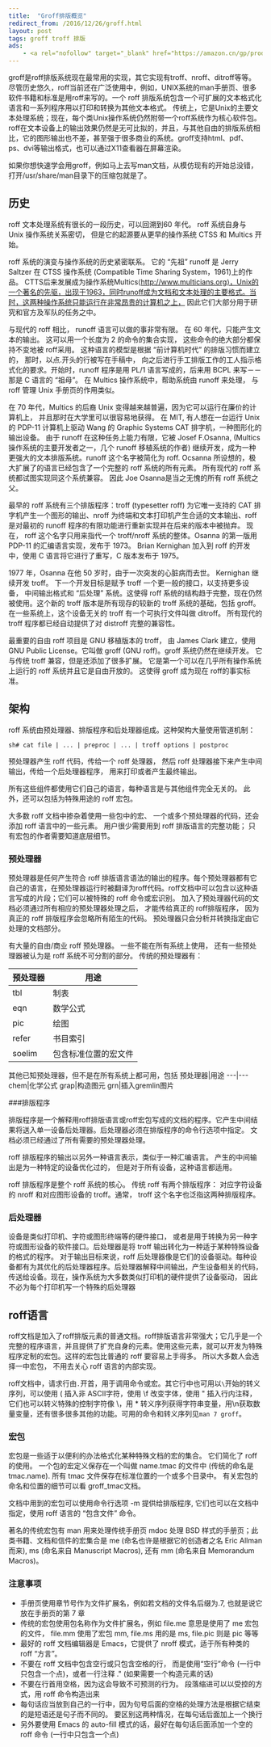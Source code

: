 ```yaml
---
title:  "Groff排版概览"
redirect_from: /2016/12/26/groff.html
layout: post
tags: groff troff 排版
ads:
    - <a rel="nofollow" target="_blank" href="https://amazon.cn/gp/product/B008Z1IEQ8/ref=as_li_tl?ie=UTF8&tag=chungkwong-23&camp=536&creative=3200&linkCode=as2&creativeASIN=B008Z1IEQ8&linkId=270aa78907737f2b7700c97ee1f3ecc2">UNIX编程艺术</a>
---
```


groff是roff排版系统现在最常用的实现，其它实现有troff、nroff、ditroff等等。尽管历史悠久，roff当前还在广泛使用中，例如，UNIX系统的man手册页、很多软件书籍和标准是用roff来写的。一个 roff 排版系统包含一个可扩展的文本格式化语言和一系列程序用以打印和转换为其他文本格式。 传统上，它是Unix的主要文本处理系统；现在，每个类Unix操作系统仍然附带一个roff系统作为核心软件包。roff在文本设备上的输出效果仍然是无可比拟的，并且，与其他自由的排版系统相比，它的图形输出也不差，甚至强于很多商业的系统。groff支持html、pdf、ps、dvi等输出格式，也可以通过X11查看器在屏幕渲染。

如果你想快速学会用groff，例如马上去写man文档，从模仿现有的开始总没错，打开/usr/share/man目录下的压缩包就是了。

## 历史

roff 文本处理系统有很长的一段历史，可以回溯到60 年代。 roff 系统自身与 Unix 操作系统关系密切， 但是它的起源要从更早的操作系统 CTSS 和 Multics 开始。

roff 系统的演变与操作系统的历史紧密联系。 它的 “先祖” runoff 是 Jerry Saltzer 在  CTSS  操作系统  (Compatible  Time  Sharing  System，1961)上的作品。 CTTS后来发展成为操作系统Multics⟨http://www.multicians.org⟩，Unix的一个著名的先驱，出现于1963，同时runoff成为文档和文本处理的主要格式。当时，这两种操作系统只能运行在非常昂贵的计算机之上， 因此它们大部分用于研究和官方及军队的任务之中。

与现代的 roff 相比， runoff 语言可以做的事非常有限。 在 60 年代，只能产生文本的输出。 这可以用一个长度为 2 的命令的集合实现，  这些命令的绝大部分都保持不变地被  roff采用。 这种语言的模型是根据 “前计算机时代” 的排版习惯而建立的， 那时，以点.开头的行被写在手稿中， 向之后进行手工排版工作的工人指示格式化的要求。开始时，runoff  程序是用  PL/1  语言写成的，后来用  BCPL  来写－－那是  C 语言的 “祖母”。 在 Multics 操作系统中，帮助系统由 runoff 来处理， 与 roff 管理 Unix 手册页的作用类似。

在 70 年代，Multics 的后裔 Unix 变得越来越普遍，因为它可以运行在廉价的计算机上， 并且那时在大学里可以很容易地获得。 在 MIT,  有人想在一台运行  Unix 的 PDP-11 计算机上驱动 Wang 的 Graphic Systems CAT 排字机，一种图形化的输出设备。 由于 runoff 在这种任务上能力有限，它被 Josef F.Osanna, (Multics 操作系统的主要开发者之一，几个 runoff 移植系统的作者) 继续开发，成为一种更强大的文本排版系统。runoff 这个名字被简化为 roff.  Ocsanna 所设想的，极大扩展了的语言已经包含了一个完整的  roff  系统的所有元素。  所有现代的  roff  系统都试图实现同这个系统兼容。  因此  Joe  Osanna是当之无愧的所有 roff 系统之父。

最早的 roff 系统有三个排版程序：troff  (typesetter roff) 为它唯一支持的 CAT 排字机产生一个图形的输出、nroff  为终端和文本打印机产生合适的文本输出、roff  是对最初的 runoff 程序的有限功能进行重新实现并在后来的版本中被抛弃。 现在， roff 这个名字只用来指代一个 troff/nroff 系统的整体。Osanna 的第一版用 PDP-11 的汇编语言实现，发布于 1973。  Brian Kernighan 加入到 roff 的开发中，使用 C 语言将它进行了重写，C 版本发布于 1975。


1977 年，Osanna 在他 50 岁时，由于一次突发的心脏病而去世。 Kernighan 继续开发 troff。 下一个开发目标是赋予 troff 一个更一般的接口，以支持更多设备， 中间输出格式和 “后处理” 系统。这使得  roff  系统的结构趋于完整，现在仍然被使用。这个新的 troff 版本是所有现存的较新的 troff 系统的基础，包括 groff。在一些系统上，这个设备无关的 troff 有一个可执行文件叫做 ditroff。 所有现代的 troff 程序都已经自动提供了对 distroff 完整的兼容性。

最重要的自由 roff 项目是 GNU 移植版本的 troff， 由 James Clark 建立，使用 GNU Public License。它叫做 groff (GNU roff)。groff 系统仍然在继续开发。 它与传统 troff 兼容，但是还添加了很多扩展。 它是第一个可以在几乎所有操作系统上运行的 roff  系统并且它是自由开放的。  这使得  groff  成为现在  roff的事实标准。

## 架构

roff 系统由预处理器、排版程序和后处理器组成。这种架构大量使用管道机制：

```
sh# cat file | ... | preproc | ... | troff options | postproc
```

预处理器产生 roff 代码，传给一个 roff 处理器， 然后 roff 处理器接下来产生中间输出，传给一个后处理器程序， 用来打印或者产生最终输出。

所有这些组件都使用它们自己的语言，每种语言是与其他组件完全无关的。 此外，还可以包括为特殊用途的 roff 宏包。

大多数 roff 文档中掺杂着使用一些包中的宏、 一个或多个预处理器的代码，还会添加 roff 语言中的一些元素。 用户很少需要用到  roff  排版语言的完整功能；  只有宏包的作者需要知道底层细节。

### 预处理器

预处理器是任何产生符合    roff   排版语言语法的输出的程序。每个预处理器都有它自己的语言，在预处理器运行时被翻译为roff代码。roff文档中可以包含以这种语言写成的片段；它们可以被特殊的 roff 命令或宏识别。  加入了预处理器代码的文档必须通过所有相应的预处理器处理之后，  才能传给真正的  roff排版程序， 因为真正的 roff 排版程序会忽略所有陌生的代码。 预处理器只会分析并转换指定由它处理的文档部分。

有大量的自由/商业 roff 预处理器。 一些不能在所有系统上使用， 还有一些预处理器被认为是 roff 系统不可分割的部分。 传统的预处理器有：

预处理器|用途
---|---
tbl|制表
eqn|数学公式
pic|绘图
refer|书目索引
soelim|包含标准位置的宏文件

其他已知预处理器，但不是在所有系统上都可用，包括
预处理器|用途
---|---
chem|化学公式
grap|构造图元
grn|插入gremlin图片

###排版程序


排版程序是一个解释用roff排版语言或roff宏包写成的文档的程序。它产生中间结果将送入单一设备后处理器。后处理器必须在排版程序的命令行选项中指定。 文档必须已经通过了所有需要的预处理器处理。

roff 排版程序的输出以另外一种语言表示，类似于一种汇编语言。 产生的中间输出是为一种特定的设备优化过的， 但是对于所有设备，这种语言都适用。

roff 排版程序是整个 roff 系统的核心。 传统 roff 有两个排版程序： 对应字符设备的 nroff 和对应图形设备的 troff。通常， troff 这个名字也泛指这两种排版程序。

### 后处理器

设备是类似打印机、字符或图形终端等的硬件接口， 或者是用于转换为另一种字符或图形设备的软件接口。后处理器是将 troff 输出转化为一种适于某种特殊设备的格式的程序。 对于输出目标来说，roff 后处理器像是它们的设备驱动。每种设备都有为其优化的后处理器程序。后处理器解释中间输出，产生设备相关的代码，传送给设备。现在，操作系统为大多数类似打印机的硬件提供了设备驱动， 因此不必为每个打印机写一个特殊的后处理器

## roff语言

roff文档是加入了roff排版元素的普通文档。roff排版语言非常强大；它几乎是一个完整的程序语言，并且提供了扩充自身的元素。使用这些元素，就可以开发为特殊程序定制的宏包。这样的宏包比普通的 roff 要容易上手得多。 所以大多数人会选择一中宏包， 不用去关心 roff 语言的内部实现。

roff文档中，请求行由`.`开首，用于调用命令或宏。其它行中也可用以`\`开始的转义序列，可以使用 \( 插入非 ASCII字符，使用 \f 改变字体，使用 \" 插入行内注释，它们也可以转义特殊的控制字符像 \\，用 \* 转义序列获得字符串变量，用\n获取数量变量，还有很多很多其他的功能。可用的命令和转义序列见`man 7 groff`。

### 宏包

宏包是一些适于以便利的办法格式化某种特殊文档的宏的集合。   它们简化了   roff  的使用。  一个包的宏定义保存在一个叫做  name.tmac  的文件中  (传统的命名是  tmac.name).   所有  tmac
文件保存在标准位置的一个或多个目录中。 有关宏包的命名和位置的细节可以看 groff_tmac文档。

文档中用到的宏包可以使用命令行选项 -m 提供给排版程序, 它们也可以在文档中指定，使用 roff 语言的 “包含文件” 命令。

著名的传统宏包有 man 用来处理传统手册页 mdoc 处理 BSD 样式的手册页；此类书籍、文档和信件的宏集合是 me (命名也许是根据它的创造者之名 Eric Allman  而来),  ms  (命名来自  Manuscript Macros), 还有 mm (命名来自 Memorandum Macros)。

### 注意事项

  - 手册页使用章节号作为文件扩展名，例如若文档的文件名后缀为.7, 也就是说它放在手册页的第  7 章
  - 传统的宏包使用包名称作为文件扩展名，例如 file.me 意思是使用了 me 宏包的文件， file.mm 使用了宏包 mm, file.ms 用的是 ms, file.pic 则是 pic 等等
  - 最好的 roff 文档编辑器是 Emacs，它提供了 nroff 模式，适于所有种类的 roff “方言”。
  - 不要在 roff 文档中包含空行或只包含空格的行， 而是使用“空行”命令 (一行中只包含一个点)，或者一行注释 .\" (如果需要一个构造元素的话)
  - 不要在行首用空格，因为这会导致不可预测的行为。 段落缩进可以以受控的方式，用 roff 命令构造出来
  - 每句话应当放到自己的一行中，因为句号后面的空格的处理方法是根据它结束的是短语还是句子而不同的。 要区别这两种情况，在每句话后面加上一个换行
  - 另外要使用 Emacs 的 auto-fill 模式的话，最好在每句话后面添加一个空的 roff 命令 (一行中只包含一个点)
